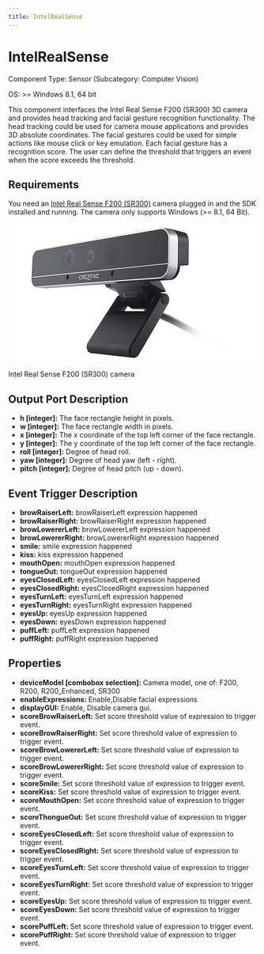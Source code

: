 ```yaml
---
title: IntelRealSense
---
```


# IntelRealSense

Component Type: Sensor (Subcategory: Computer Vision)  
  
OS: >= Windows 8.1, 64 bit

This component interfaces the Intel Real Sense F200 (SR300) 3D camera and provides head tracking and facial gesture recognition functionality. The head tracking could be used for camera mouse applications and provides 3D absolute coordinates. The facial gestures could be used for simple actions like mouse click or key emulation. Each facial gesture has a recognition score. The user can define the threshold that triggers an event when the score exceeds the threshold.

## Requirements

You need an [Intel Real Sense F200 (SR300)][1] camera plugged in and the SDK installed and running. The camera only supports Windows (>= 8.1, 64 Bit).

![Intel Real Sense 3D camera](img/realsense_f200_camera.jpg "Intel Real Sense F200 (SR300) camera")

Intel Real Sense F200 (SR300) camera

## Output Port Description

*   **h \[integer\]:** The face rectangle height in pixels.
*   **w \[integer\]:** The face rectangle width in pixels.
*   **x \[integer\]:** The x coordinate of the top left corner of the face rectangle.
*   **y \[integer\]:** The y coordinate of the top left corner of the face rectangle.
*   **roll \[integer\]:** Degree of head roll.
*   **yaw \[integer\]:** Degree of head yaw (left - right).
*   **pitch \[integer\]:** Degree of head pitch (up - down).

## Event Trigger Description

*   **browRaiserLeft:** browRaiserLeft expression happened
*   **browRaiserRight:** browRaiserRight expression happened
*   **browLowererLeft:** browLowererLeft expression happened
*   **browLowererRight:** browLowererRight expression happened
*   **smile:** smile expression happened
*   **kiss:** kiss expression happened
*   **mouthOpen:** mouthOpen expression happened
*   **tongueOut:** tongueOut expression happened
*   **eyesClosedLeft:** eyesClosedLeft expression happened
*   **eyesClosedRight:** eyesClosedRight expression happened
*   **eyesTurnLeft:** eyesTurnLeft expression happened
*   **eyesTurnRight:** eyesTurnRight expression happened
*   **eyesUp:** eyesUp expression happened
*   **eyesDown:** eyesDown expression happened
*   **puffLeft:** puffLeft expression happened
*   **puffRight:** puffRight expression happened

## Properties

*   **deviceModel \[combobox selection\]:** Camera model, one of: F200, R200, R200\_Enhanced, SR300
*   **enableExpressions:** Enable,Disable facial expressions
*   **displayGUI:** Enable, Disable camera gui.
*   **scoreBrowRaiserLeft:** Set score threshold value of expression to trigger event.
*   **scoreBrowRaiserRight:** Set score threshold value of expression to trigger event.
*   **scoreBrowLowererLeft:** Set score threshold value of expression to trigger event.
*   **scoreBrowLowererRight:** Set score threshold value of expression to trigger event.
*   **scoreSmile:** Set score threshold value of expression to trigger event.
*   **scoreKiss:** Set score threshold value of expression to trigger event.
*   **scoreMouthOpen:** Set score threshold value of expression to trigger event.
*   **scoreThongueOut:** Set score threshold value of expression to trigger event.
*   **scoreEyesClosedLeft:** Set score threshold value of expression to trigger event.
*   **scoreEyesClosedRight:** Set score threshold value of expression to trigger event.
*   **scoreEyesTurnLeft:** Set score threshold value of expression to trigger event.
*   **scoreEyesTurnRight:** Set score threshold value of expression to trigger event.
*   **scoreEyesUp:** Set score threshold value of expression to trigger event.
*   **scoreEyesDown:** Set score threshold value of expression to trigger event.
*   **scorePuffLeft:** Set score threshold value of expression to trigger event.
*   **scorePuffRight:** Set score threshold value of expression to trigger event.

[1]: https://software.intel.com/de-de/realsense/sr300camera